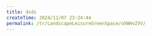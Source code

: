 ```yaml
---
title: dsds
createTime: 2024/11/07 23:24:44
permalink: /tr/LandscapeLeisureGreenSpace/oXWHvZVV/
---
```

